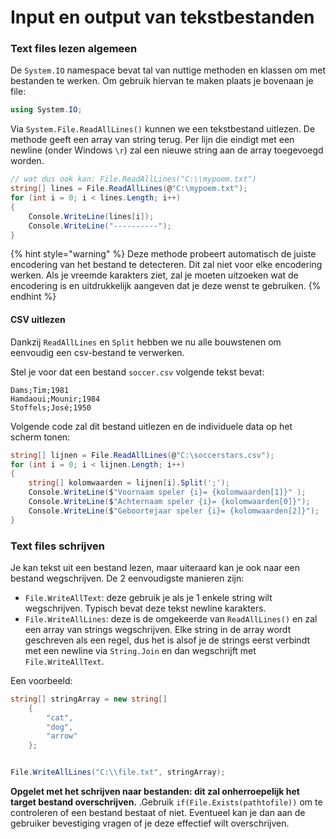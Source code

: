 # Input en output van tekstbestanden

### Text files lezen algemeen

De `System.IO` namespace bevat tal van nuttige methoden en klassen om met bestanden te werken. Om gebruik hiervan te maken plaats je bovenaan je file:

```csharp
using System.IO;
```

Via `System.File.ReadAllLines()` kunnen we een tekstbestand uitlezen. De methode geeft een array van string terug. Per lijn die eindigt met een newline (onder Windows `\r`) zal een nieuwe string aan de array toegevoegd worden.

```csharp
// wat dus ook kan: File.ReadAllLines("C:\\mypoem.txt")
string[] lines = File.ReadAllLines(@"C:\mypoem.txt");
for (int i = 0; i < lines.Length; i++)
{
    Console.WriteLine(lines[i]);
    Console.WriteLine("----------");
}
```

{% hint style="warning" %}
Deze methode probeert automatisch de juiste encodering van het bestand te detecteren. Dit zal niet voor elke encodering werken. Als je vreemde karakters ziet, zal je moeten uitzoeken wat de encodering is en uitdrukkelijk aangeven dat je deze wenst te gebruiken.
{% endhint %}

#### CSV uitlezen

Dankzij `ReadAllLines` en `Split` hebben we nu alle bouwstenen om eenvoudig een csv-bestand te verwerken.

Stel je voor dat een bestand `soccer.csv` volgende tekst bevat:

```
Dams;Tim;1981
Hamdaoui;Mounir;1984
Stoffels;José;1950
```

Volgende code zal dit bestand uitlezen en de individuele data op het scherm tonen:

```csharp
string[] lijnen = File.ReadAllLines(@"C:\soccerstars.csv");
for (int i = 0; i < lijnen.Length; i++)
{
    string[] kolomwaarden = lijnen[i].Split(';');
    Console.WriteLine($"Voornaam speler {i}= {kolomwaarden[1]}" );
    Console.WriteLine($"Achternaam speler {i}= {kolomwaarden[0]}");
    Console.WriteLine($"Geboortejaar speler {i}= {kolomwaarden[2]}");
}
```

### Text files schrijven

Je kan tekst uit een bestand lezen, maar uiteraard kan je ook naar een bestand wegschrijven. De 2 eenvoudigste manieren zijn:

* `File.WriteAllText`: deze gebruik je als je 1 enkele string wilt wegschrijven. Typisch bevat deze tekst newline karakters.
* `File.WriteAllLines`: deze is de omgekeerde van `ReadAllLines()` en zal een array van strings wegschrijven. Elke string in de array wordt geschreven als een regel, dus het is alsof je de strings eerst verbindt met een newline via `String.Join` en dan wegschrijft met `File.WriteAllText`.

Een voorbeeld:

```csharp
string[] stringArray = new string[]
    {
        "cat",
        "dog",
        "arrow"
    };


File.WriteAllLines("C:\\file.txt", stringArray);
```

**Opgelet met het schrijven naar bestanden: dit zal onherroepelijk het target bestand overschrijven.** .Gebruik `if(File.Exists(pathtofile))` om te controleren of een bestand bestaat of niet. Eventueel kan je dan aan de gebruiker bevestiging vragen of je deze effectief wilt overschrijven.

